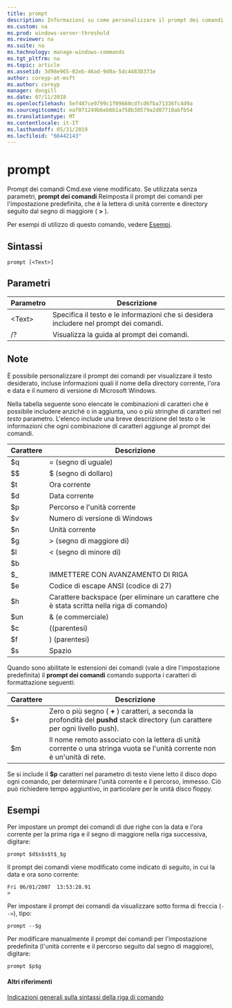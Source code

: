 ```yaml
---
title: prompt
description: Informazioni su come personalizzare il prompt dei comandi.
ms.custom: na
ms.prod: windows-server-threshold
ms.reviewer: na
ms.suite: na
ms.technology: manage-windows-commands
ms.tgt_pltfrm: na
ms.topic: article
ms.assetid: 3d98e965-02eb-46ad-9d0a-5dc44830373e
author: coreyp-at-msft
ms.author: coreyp
manager: dongill
ms.date: 07/11/2018
ms.openlocfilehash: 5ef487ce9799c1f09660cdfcd6fba71336fc4d9a
ms.sourcegitcommit: eaf071249b6eb6b1a758b38579a2d87710abfb54
ms.translationtype: MT
ms.contentlocale: it-IT
ms.lasthandoff: 05/31/2019
ms.locfileid: "66442143"
---
```

# <a name="prompt"></a>prompt



Prompt dei comandi Cmd.exe viene modificato. Se utilizzata senza parametri, **prompt dei comandi** Reimposta il prompt dei comandi per l'impostazione predefinita, che è la lettera di unità corrente e directory seguito dal segno di maggiore ( **>** ).

Per esempi di utilizzo di questo comando, vedere [Esempi](#BKMK_examples).

## <a name="syntax"></a>Sintassi

```
prompt [<Text>]
```

## <a name="parameters"></a>Parametri

|Parametro|Descrizione|
|---------|-----------|
|\<Text>|Specifica il testo e le informazioni che si desidera includere nel prompt dei comandi.|
|/?|Visualizza la guida al prompt dei comandi.|

## <a name="remarks"></a>Note

È possibile personalizzare il prompt dei comandi per visualizzare il testo desiderato, incluse informazioni quali il nome della directory corrente, l'ora e data e il numero di versione di Microsoft Windows.

Nella tabella seguente sono elencate le combinazioni di caratteri che è possibile includere anziché o in aggiunta, uno o più stringhe di caratteri nel *testo* parametro. L'elenco include una breve descrizione del testo o le informazioni che ogni combinazione di caratteri aggiunge al prompt dei comandi.  

| Carattere |                                 Descrizione                                 |
|-----------|-----------------------------------------------------------------------------|
|    $q     |                               = (segno di uguale)                                |
|    $$     |                               $ (segno di dollaro)                               |
|    $t     |                                Ora corrente                                 |
|    $d     |                                Data corrente                                 |
|    $p     |                           Percorso e l'unità corrente                            |
|    $v     |                           Numero di versione di Windows                            |
|    $n     |                                Unità corrente                                |
|    $g     |                            > (segno di maggiore di)                            |
|    $l     |                             < (segno di minore di)                              |
|    $b     |                                                                             |
|    $_     |                               IMMETTERE CON AVANZAMENTO DI RIGA                                |
|    $e     |                         Codice di escape ANSI (codice di 27)                          |
|    $h     | Carattere backspace (per eliminare un carattere che è stata scritta nella riga di comando) |
|    $un     |                                & (e commerciale)                                |
|    $c     |                            ((parentesi)                             |
|    $f     |                            ) (parentesi)                            |
|    $s     |                                    Spazio                                    |

Quando sono abilitate le estensioni dei comandi (vale a dire l'impostazione predefinita) il **prompt dei comandi** comando supporta i caratteri di formattazione seguenti:  

|Carattere|Descrizione|
|---------|-----------|
|$+|Zero o più segno ( **+** ) caratteri, a seconda la profondità del **pushd** stack directory (un carattere per ogni livello push).|
|$m|Il nome remoto associato con la lettera di unità corrente o una stringa vuota se l'unità corrente non è un'unità di rete.|

Se si include il **$p** caratteri nel parametro di testo viene letto il disco dopo ogni comando, per determinare l'unità corrente e il percorso, immesso. Ciò può richiedere tempo aggiuntivo, in particolare per le unità disco floppy.

## <a name="BKMK_examples"></a>Esempi

Per impostare un prompt dei comandi di due righe con la data e l'ora corrente per la prima riga e il segno di maggiore nella riga successiva, digitare:
```
prompt $d$s$s$t$_$g 
```
Il prompt dei comandi viene modificato come indicato di seguito, in cui la data e ora sono corrente:
```
Fri 06/01/2007  13:53:28.91
>
```
Per impostare il prompt dei comandi da visualizzare sotto forma di freccia (`-->`), tipo:
```
prompt --$g
```
Per modificare manualmente il prompt dei comandi per l'impostazione predefinita (l'unità corrente e il percorso seguito dal segno di maggiore), digitare:
```
prompt $p$g
```

#### <a name="additional-references"></a>Altri riferimenti

[Indicazioni generali sulla sintassi della riga di comando](command-line-syntax-key.md)